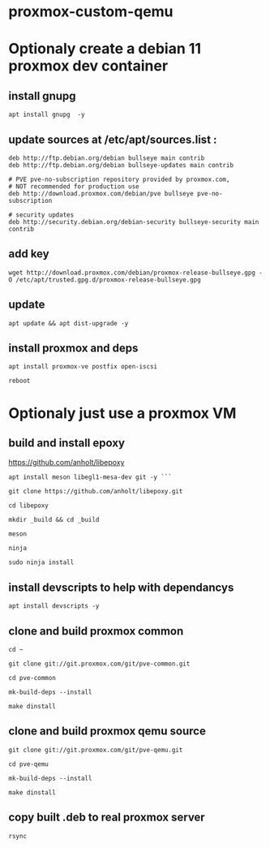 # proxmox-custom-qemu



# Optionaly create a debian 11 proxmox dev container 


## install gnupg

``` 
apt install gnupg  -y 
```

## update sources at /etc/apt/sources.list :

```
deb http://ftp.debian.org/debian bullseye main contrib
deb http://ftp.debian.org/debian bullseye-updates main contrib

# PVE pve-no-subscription repository provided by proxmox.com,
# NOT recommended for production use
deb http://download.proxmox.com/debian/pve bullseye pve-no-subscription

# security updates
deb http://security.debian.org/debian-security bullseye-security main contrib
```

## add key

```
wget http://download.proxmox.com/debian/proxmox-release-bullseye.gpg -O /etc/apt/trusted.gpg.d/proxmox-release-bullseye.gpg
```

## update

```apt update && apt dist-upgrade -y```

## install proxmox and deps

```
apt install proxmox-ve postfix open-iscsi

reboot

```


# Optionaly just use a proxmox VM


## build and install epoxy

https://github.com/anholt/libepoxy

```
apt install meson libegl1-mesa-dev git -y ```

git clone https://github.com/anholt/libepoxy.git

cd libepoxy

mkdir _build && cd _build

meson

ninja

sudo ninja install
```
## install devscripts to help with dependancys

```
apt install devscripts -y 
```

## clone and build proxmox common

```
cd ~

git clone git://git.proxmox.com/git/pve-common.git

cd pve-common

mk-build-deps --install

make dinstall

```

## clone and build proxmox qemu source

```
git clone git://git.proxmox.com/git/pve-qemu.git 

cd pve-qemu

mk-build-deps --install

make dinstall
```

## copy built .deb to real proxmox server

``` 
rsync

```
